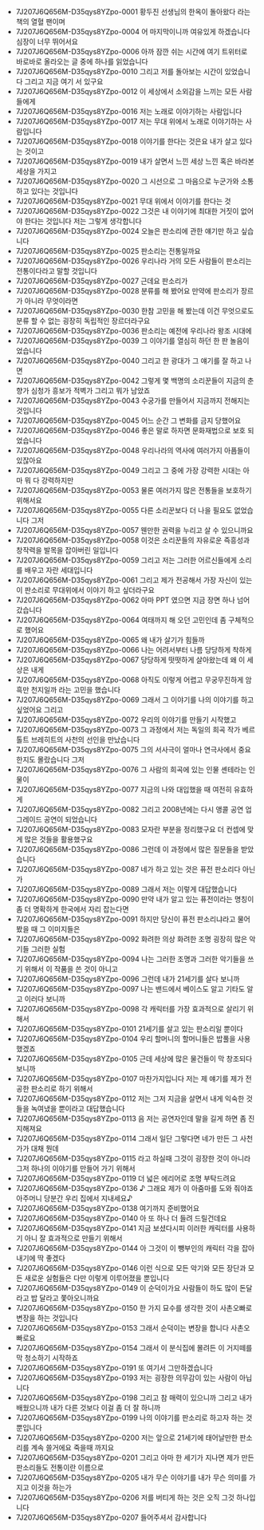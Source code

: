 - 7J207J6Q656M-D35qys8YZpo-0001 황두진 선생님의 한옥이 돌아왔다 라는 책의 열혈 팬이며
- 7J207J6Q656M-D35qys8YZpo-0004 어 마지막이니까 여유있게 하겠습니다 심장이 너무 뛰어서요
- 7J207J6Q656M-D35qys8YZpo-0006 아까 잠깐 쉬는 시간에 여기 트위터로 바로바로 올라오는 글 중에 하나를 읽었습니다
- 7J207J6Q656M-D35qys8YZpo-0010 그리고 저를 돌아보는 시간이 있었습니다 그리고 지금 여기 서 있구요
- 7J207J6Q656M-D35qys8YZpo-0012 이 세상에서 소외감을 느끼는 모든 사람들에게
- 7J207J6Q656M-D35qys8YZpo-0016 저는 노래로 이야기하는 사람입니다
- 7J207J6Q656M-D35qys8YZpo-0017 저는 무대 위에서 노래로 이야기하는 사람입니다
- 7J207J6Q656M-D35qys8YZpo-0018 이야기를 한다는 것은요 내가 살고 있다는 것이고
- 7J207J6Q656M-D35qys8YZpo-0019 내가 살면서 느낀 세상 느낀 혹은 바라본 세상을 가지고
- 7J207J6Q656M-D35qys8YZpo-0020 그 시선으로 그 마음으로 누군가와 소통하고 있다는 것입니다
- 7J207J6Q656M-D35qys8YZpo-0021 무대 위에서 이야기를 한다는 것
- 7J207J6Q656M-D35qys8YZpo-0022 그것은 내 이야기에 최대한 거짓이 없어야 한다는 것입니다 저는 그렇게 생각합니다
- 7J207J6Q656M-D35qys8YZpo-0024 오늘은 판소리에 관한 얘기만 하고 싶습니다
- 7J207J6Q656M-D35qys8YZpo-0025 판소리는 전통일까요
- 7J207J6Q656M-D35qys8YZpo-0026 우리나라 거의 모든 사람들이 판소리는 전통이다라고 말할 것입니다
- 7J207J6Q656M-D35qys8YZpo-0027 근데요 판소리가
- 7J207J6Q656M-D35qys8YZpo-0028 분류를 해 봤어요 만약에 판소리가 장르가 아니라 무엇이라면
- 7J207J6Q656M-D35qys8YZpo-0030 한참 고민을 해 봤는데 이건 무엇으로도 분류 할 수 없는 굉장히 독립적인 장르더라구요
- 7J207J6Q656M-D35qys8YZpo-0036 판소리는 예전에 우리나라 왕조 시대에
- 7J207J6Q656M-D35qys8YZpo-0039 그 이야기를 열심히 하던 한 판 놀음이었습니다
- 7J207J6Q656M-D35qys8YZpo-0040 그리고 한 광대가 그 얘기를 잘 하고 나면
- 7J207J6Q656M-D35qys8YZpo-0042 그렇게 몇 백명의 소리꾼들이 지금의 춘향가 심청가 흥보가 적벽가 그리고 뭐가 남았죠
- 7J207J6Q656M-D35qys8YZpo-0043 수궁가를 만들어서 지금까지 전해지는 것입니다
- 7J207J6Q656M-D35qys8YZpo-0045 어느 순간 그 변화를 금지 당했어요
- 7J207J6Q656M-D35qys8YZpo-0046 좋은 말로 하자면 문화재법으로 보호 되었습니다
- 7J207J6Q656M-D35qys8YZpo-0048 우리나라의 역사에 여러가지 아픔들이 있잖아요
- 7J207J6Q656M-D35qys8YZpo-0049 그리고 그 중에 가장 강력한 시대는 아마 뭐 다 강력하지만
- 7J207J6Q656M-D35qys8YZpo-0053 물론 여러가지 많은 전통들을 보호하기 위해서요
- 7J207J6Q656M-D35qys8YZpo-0055 다른 소리꾼보다 더 나을 필요도 없었습니다 그저
- 7J207J6Q656M-D35qys8YZpo-0057 웬만한 권력을 누리고 살 수 있으니까요
- 7J207J6Q656M-D35qys8YZpo-0058 이것은 소리꾼들의 자유로운 즉흥성과 창작력을 발목을 잡아버린 일입니다
- 7J207J6Q656M-D35qys8YZpo-0059 그리고 저는 그러한 어르신들에게 소리를 배우고 자란 세대입니다
- 7J207J6Q656M-D35qys8YZpo-0061 그리고 제가 전공해서 가장 자신이 있는 이 판소리로 무대위에서 이야기 하고 싶더라구요
- 7J207J6Q656M-D35qys8YZpo-0062 아마 PPT 였으면 지금 장면 하나 넘어갔습니다
- 7J207J6Q656M-D35qys8YZpo-0064 여태까지 해 오던 고민인데 좀 구체적으로 했어요
- 7J207J6Q656M-D35qys8YZpo-0065 왜 내가 살기가 힘들까
- 7J207J6Q656M-D35qys8YZpo-0066 나는 어려서부터 나름 당당하게 착하게
- 7J207J6Q656M-D35qys8YZpo-0067 당당하게 떳떳하게 살아왔는데 왜 이 세상은 내게
- 7J207J6Q656M-D35qys8YZpo-0068 아직도 이렇게 어렵고 무궁무진하게 암흑만 천지일까 라는 고민을 했습니다
- 7J207J6Q656M-D35qys8YZpo-0069 그래서 그 이야기를 나의 이야기를 하고 싶었어요 그리고
- 7J207J6Q656M-D35qys8YZpo-0072 우리의 이야기를 만들기 시작했고
- 7J207J6Q656M-D35qys8YZpo-0073 그 과정에서 저는 독일의 희곡 작가 베르톨트 브레히트의 사천의 선인을 만났습니다
- 7J207J6Q656M-D35qys8YZpo-0075 그의 서사극이 얼마나 연극사에서 중요한지도 몰랐습니다 그저
- 7J207J6Q656M-D35qys8YZpo-0076 그 사람의 희곡에 있는 인물 셴테라는 인물이
- 7J207J6Q656M-D35qys8YZpo-0077 지금의 나와 대입했을 때 여전히 유효하게
- 7J207J6Q656M-D35qys8YZpo-0082 그리고 2008년에는 다시 앵콜 공연 업그레이드 공연이 되었습니다
- 7J207J6Q656M-D35qys8YZpo-0083 모자란 부분을 정리했구요 더 컨셉에 맞게 많은 것들을 활용했구요
- 7J207J6Q656M-D35qys8YZpo-0086 그런데 이 과정에서 많은 질문들을 받았습니다
- 7J207J6Q656M-D35qys8YZpo-0087 네가 하고 있는 것은 퓨전 판소리다 아닌가
- 7J207J6Q656M-D35qys8YZpo-0089 그래서 저는 이렇게 대답했습니다
- 7J207J6Q656M-D35qys8YZpo-0090 만약 내가 알고 있는 퓨전이라는 명칭이 좀 더 명확하게 한국에서 자리 잡는다면
- 7J207J6Q656M-D35qys8YZpo-0091 하지만 당신이 퓨전 판소리냐라고 물어 봤을 때 그 이미지들은
- 7J207J6Q656M-D35qys8YZpo-0092 화려한 의상 화려한 조명 굉장히 많은 악기들 그러한 실험
- 7J207J6Q656M-D35qys8YZpo-0094 나는 그러한 조명과 그러한 악기들을 쓰기 위해서 이 작품을 쓴 것이 아니고
- 7J207J6Q656M-D35qys8YZpo-0096 그런데 내가 21세기를 살다 보니까
- 7J207J6Q656M-D35qys8YZpo-0097 나는 밴드에서 베이스도 알고 기타도 알고 이러다 보니까
- 7J207J6Q656M-D35qys8YZpo-0098 각 캐릭터를 가장 효과적으로 살리기 위해서
- 7J207J6Q656M-D35qys8YZpo-0101 21세기를 살고 있는 판소리일 뿐이다
- 7J207J6Q656M-D35qys8YZpo-0104 우리 할머니의 할머니들은 밥풀을 사용했겠죠
- 7J207J6Q656M-D35qys8YZpo-0105 근데 세상에 많은 물건들이 막 창조되다 보니까
- 7J207J6Q656M-D35qys8YZpo-0107 마찬가지입니다 저는 제 얘기를 제가 전공한 판소리로 하기 위해서
- 7J207J6Q656M-D35qys8YZpo-0112 저는 그저 지금을 살면서 내게 익숙한 것들을 녹여냈을 뿐이라고 대답했습니다
- 7J207J6Q656M-D35qys8YZpo-0113 음 저는 공연자인데 말을 길게 하면 좀 진지해져요
- 7J207J6Q656M-D35qys8YZpo-0114 그래서 일단 그렇다면 네가 만든 그 사천가가 대채 뭔데
- 7J207J6Q656M-D35qys8YZpo-0115 라고 하실때 그것이 굉장한 것이 아니라 그저 하나의 이야기를 만들어 가기 위해서
- 7J207J6Q656M-D35qys8YZpo-0119 더 넓은 에리어로 조명 부탁드려요
- 7J207J6Q656M-D35qys8YZpo-0136 ♪ 그래요 제가 이 아줌마를 도와 줘야죠 아주머니 당분간 우리 집에서 지내세요♪
- 7J207J6Q656M-D35qys8YZpo-0138 여기까지 준비했어요
- 7J207J6Q656M-D35qys8YZpo-0140 아 또 하나 더 들려 드릴건데요
- 7J207J6Q656M-D35qys8YZpo-0141 지금 보셨다시피 이러한 캐릭터를 사용하기 아니 잘 효과적으로 만들기 위해서
- 7J207J6Q656M-D35qys8YZpo-0144 아 그것이 이 뺑부인의 캐릭터 각을 잡아내기에 딱 좋겠다
- 7J207J6Q656M-D35qys8YZpo-0146 이런 식으로 모든 악기와 모든 장단과 모든 새로운 실험들은 다만 이렇게 이루어졌을 뿐입니다
- 7J207J6Q656M-D35qys8YZpo-0149 이 순덕이가요 사람들이 하도 많이 돈달라고 밥 달라고 쫓아오니까요
- 7J207J6Q656M-D35qys8YZpo-0150 한 가지 묘수를 생각한 것이 사촌오빠로 변장을 하는 것입니다
- 7J207J6Q656M-D35qys8YZpo-0153 그래서 순덕이는 변장을 합니다 사촌오빠로요
- 7J207J6Q656M-D35qys8YZpo-0154 그래서 이 분식집에 몰려든 이 거지떼를 막 청소하기 시작하죠
- 7J207J6Q656M-D35qys8YZpo-0191 또 여기서 그만하겠습니다
- 7J207J6Q656M-D35qys8YZpo-0193 저는 굉장한 의무감이 있는 사람이 아닙니다
- 7J207J6Q656M-D35qys8YZpo-0198 그리고 참 매력이 있으니까 그리고 내가 배웠으니까 내가 다른 것보다 이걸 좀 더 잘 하니까
- 7J207J6Q656M-D35qys8YZpo-0199 나의 이야기를 판소리로 하고자 하는 것 뿐입니다
- 7J207J6Q656M-D35qys8YZpo-0200 저는 앞으로 21세기에 태어날만한 판소리를 계속 쓸거에요 죽을때 까지요
- 7J207J6Q656M-D35qys8YZpo-0201 그리고 아마 한 세기가 지나면 제가 만든 판소리들도 전통이란 이름으로
- 7J207J6Q656M-D35qys8YZpo-0205 내가 무슨 이야기를 내가 무슨 의미를 가지고 이것을 하는가
- 7J207J6Q656M-D35qys8YZpo-0206 저를 버티게 하는 것은 오직 그것 하나입니다
- 7J207J6Q656M-D35qys8YZpo-0207 들어주셔서 감사합니다
